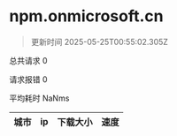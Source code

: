
  # npm.onmicrosoft.cn

  > 更新时间 2025-05-25T00:55:02.305Z
  
  总共请求 0

  请求报错 0

  平均耗时 NaNms

|城市|ip|下载大小|速度|
|-----|----------|---|---|

  
